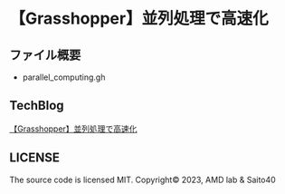 # 【Grasshopper】並列処理で高速化

## ファイル概要

- parallel_computing.gh

## TechBlog

[【Grasshopper】並列処理で高速化](https://amdlaboratory.com/amdblog/【grasshopper】並列処理で高速化/)

## LICENSE

The source code is licensed MIT. Copyright© 2023, AMD lab & Saito40
